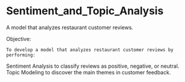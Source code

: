 # Sentiment_and_Topic_Analysis
A model that analyzes restaurant customer reviews.

Objective:

	To develop a model that analyzes restaurant customer reviews by performing:
Sentiment Analysis to classify reviews as positive, negative, or neutral.
Topic Modeling to discover the main themes in customer feedback.
